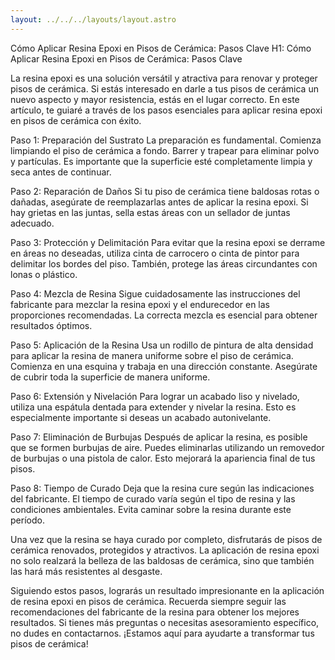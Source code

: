 ```yaml
---
layout: ../../../layouts/layout.astro
---
```


Cómo Aplicar Resina Epoxi en Pisos de Cerámica: Pasos Clave
H1: Cómo Aplicar Resina Epoxi en Pisos de Cerámica: Pasos Clave

La resina epoxi es una solución versátil y atractiva para renovar y proteger pisos de cerámica. Si estás interesado en darle a tus pisos de cerámica un nuevo aspecto y mayor resistencia, estás en el lugar correcto. En este artículo, te guiaré a través de los pasos esenciales para aplicar resina epoxi en pisos de cerámica con éxito.

Paso 1: Preparación del Sustrato
La preparación es fundamental. Comienza limpiando el piso de cerámica a fondo. Barrer y trapear para eliminar polvo y partículas. Es importante que la superficie esté completamente limpia y seca antes de continuar.

Paso 2: Reparación de Daños
Si tu piso de cerámica tiene baldosas rotas o dañadas, asegúrate de reemplazarlas antes de aplicar la resina epoxi. Si hay grietas en las juntas, sella estas áreas con un sellador de juntas adecuado.

Paso 3: Protección y Delimitación
Para evitar que la resina epoxi se derrame en áreas no deseadas, utiliza cinta de carrocero o cinta de pintor para delimitar los bordes del piso. También, protege las áreas circundantes con lonas o plástico.

Paso 4: Mezcla de Resina
Sigue cuidadosamente las instrucciones del fabricante para mezclar la resina epoxi y el endurecedor en las proporciones recomendadas. La correcta mezcla es esencial para obtener resultados óptimos.

Paso 5: Aplicación de la Resina
Usa un rodillo de pintura de alta densidad para aplicar la resina de manera uniforme sobre el piso de cerámica. Comienza en una esquina y trabaja en una dirección constante. Asegúrate de cubrir toda la superficie de manera uniforme.

Paso 6: Extensión y Nivelación
Para lograr un acabado liso y nivelado, utiliza una espátula dentada para extender y nivelar la resina. Esto es especialmente importante si deseas un acabado autonivelante.

Paso 7: Eliminación de Burbujas
Después de aplicar la resina, es posible que se formen burbujas de aire. Puedes eliminarlas utilizando un removedor de burbujas o una pistola de calor. Esto mejorará la apariencia final de tus pisos.

Paso 8: Tiempo de Curado
Deja que la resina cure según las indicaciones del fabricante. El tiempo de curado varía según el tipo de resina y las condiciones ambientales. Evita caminar sobre la resina durante este período.

Una vez que la resina se haya curado por completo, disfrutarás de pisos de cerámica renovados, protegidos y atractivos. La aplicación de resina epoxi no solo realzará la belleza de las baldosas de cerámica, sino que también las hará más resistentes al desgaste.

Siguiendo estos pasos, lograrás un resultado impresionante en la aplicación de resina epoxi en pisos de cerámica. Recuerda siempre seguir las recomendaciones del fabricante de la resina para obtener los mejores resultados. Si tienes más preguntas o necesitas asesoramiento específico, no dudes en contactarnos. ¡Estamos aquí para ayudarte a transformar tus pisos de cerámica!
